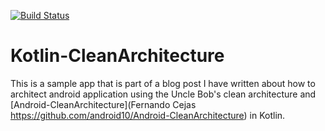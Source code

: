 [![Build Status](https://travis-ci.org/djuarez/Kotlin-Clean-Architecture.svg?branch=master)](https://travis-ci.org/djuarez/Kotlin-Clean-Architecture)
# Kotlin-CleanArchitecture

This is a sample app that is part of a blog post I have written about how to architect android application using the Uncle Bob's clean architecture and [Android-CleanArchitecture](Fernando Cejas https://github.com/android10/Android-CleanArchitecture) in Kotlin.

